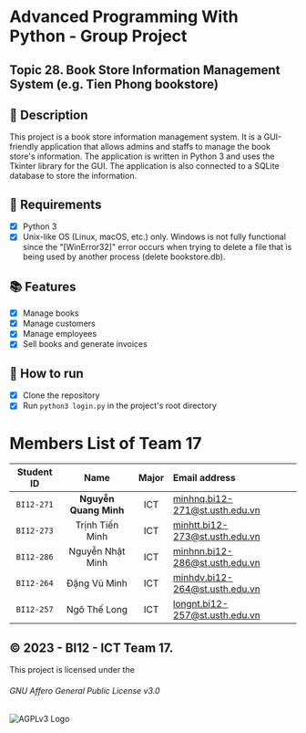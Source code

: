 # Advanced Programming With Python - Group Project
## Topic 28. Book Store Information Management System (e.g. Tien Phong bookstore) 

## 📝 Description
This project is a book store information management system. It is a GUI-friendly application that allows admins and staffs to manage the book store's information. The application is written in Python 3 and uses the Tkinter library for the GUI. The application is also connected to a SQLite database to store the information.

## 📝 Requirements
- [x] Python 3
- [x] Unix-like OS (Linux, macOS, etc.) only. Windows is not fully functional since the "[WinError32]" error occurs when trying to delete a file that is being used by another process (delete bookstore.db).

## 📚 Features
- [x] Manage books
- [x] Manage customers
- [x] Manage employees
- [x] Sell books and generate invoices

## 📝 How to run
- [x] Clone the repository
- [x] Run `python3 login.py` in the project's root directory

# Members List of Team 17
|Student ID| Name | Major | Email address|
|:---:|:---:|:---:|:---|
|`BI12-271`|**Nguyễn Quang Minh**|ICT|minhnq.bi12-271@st.usth.edu.vn|
|`BI12-273`|Trịnh Tiến Minh|ICT|minhtt.bi12-273@st.usth.edu.vn|
|`BI12-286`|Nguyễn Nhật Minh|ICT|minhnn.bi12-286@st.usth.edu.vn|
|`BI12-264`|Đặng Vũ Minh|ICT|minhdv.bi12-264@st.usth.edu.vn|
|`BI12-257`|Ngô Thế Long|ICT|longnt.bi12-257@st.usth.edu.vn|

## ©️ 2023 - BI12 - ICT Team 17.
This project is licensed under the
###### GNU Affero General Public License v3.0
![AGPLv3 Logo](https://www.gnu.org/graphics/agplv3-155x51.png)